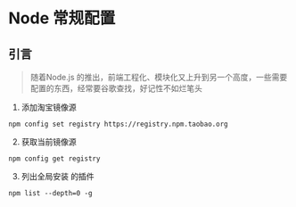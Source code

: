 # Node 常规配置

## 引言
> 随着Node.js 的推出，前端工程化、模块化又上升到另一个高度，一些需要配置的东西，经常要谷歌查找，好记性不如烂笔头

1. 添加淘宝镜像源
```
npm config set registry https://registry.npm.taobao.org
```

2. 获取当前镜像源
```
npm config get registry
```

3. 列出全局安装 的插件
```
npm list --depth=0 -g
```